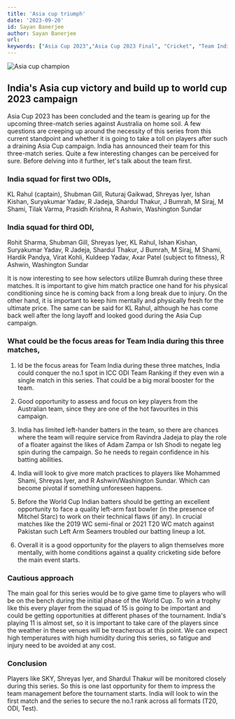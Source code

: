 ```yaml
---
title: 'Asia cup triumph'
date: '2023-09-20'
id: Sayan Banerjee
author: Sayan Banerjee
url: 
keywords: ["Asia Cup 2023","Asia Cup 2023 Final", "Cricket", "Team India", "India vs Sri Lanka","Cricket World Cup 2023"]
---
```


![Asia cup champion](https://ik.imagekit.io/gglohxep8/images/Asiacup.jpeg?updatedAt=1695110655424)  


## India's Asia cup victory and build up to world cup 2023 campaign

Asia Cup 2023 has been concluded and the team is gearing up for the upcoming three-match series against Australia on home soil. A few questions are creeping up around the necessity of this series from this current standpoint and whether it is going to take a toll on players after such a draining Asia Cup campaign.
India has announced their team for this three-match series. Quite a few interesting changes can be perceived for sure. Before delving into it further, let's talk about the team first.

### India squad for first two ODIs,
 KL Rahul (captain), Shubman Gill, Ruturaj Gaikwad, Shreyas Iyer, Ishan Kishan, Suryakumar Yadav, R Jadeja, Shardul Thakur, J Bumrah, M Siraj, M Shami, Tilak Varma, Prasidh Krishna, R Ashwin, Washington Sundar

### India squad for third ODI,
Rohit Sharma, Shubman Gill, Shreyas Iyer, KL Rahul, Ishan Kishan, Suryakumar Yadav, R Jadeja, Shardul Thakur, J Bumrah, M Siraj, M Shami, Hardik Pandya, Virat Kohli, Kuldeep Yadav, Axar Patel (subject to fitness), R Ashwin, Washington Sundar

It is now interesting to see how selectors utilize Bumrah during these three matches. It is important to give him match practice one hand for his physical conditioning since he is coming back from a long break due to injury. On the other hand, it is important to keep him mentally and physically fresh for the ultimate price. The same can be said for KL Rahul, although he has come back well after the long layoff and looked good during the Asia Cup campaign.

### What could be the focus areas for Team India during this three matches,

1. ld be the focus areas for Team India during these three matches,
India could conquer the no.1 spot in ICC ODI Team Ranking if they even win a single match in this series. That could be a big moral booster for the team.

2. Good opportunity to assess and focus on key players from the Australian team, since they are one of the hot favourites in this campaign.

3. India has limited left-hander batters in the team, so there are chances where the team will require service from Ravindra Jadeja to play the role of a floater against the likes of Adam Zampa or Ish Shodi to negate leg spin during the campaign. So he needs to regain confidence in his batting abilities.

4. India will look to give more match practices to players like Mohammed Shami, Shreyas Iyer, and R Ashwin/Washington Sundar. Which can become pivotal if something unforeseen happens.

5. Before the World Cup Indian batters should be getting an excellent opportunity to face a quality left-arm fast bowler (in the presence of Mitchel Starc) to work on their technical flaws (if any). In crucial matches like the 2019 WC semi-final or 2021 T20 WC match against Pakistan such Left Arm Seamers troubled our batting lineup a lot.

6. Overall it is a good opportunity for the players to align themselves more mentally, with home conditions against a quality cricketing side before the main event starts.

### Cautious approach

The main goal for this series would be to give game time to players who will be on the bench during the initial phase of the World Cup. To win a trophy like this every player from the squad of 15 is going to be important and could be getting opportunities at different phases of the tournament. India's playing 11 is almost set, so it is important to take care of the players since the weather in these venues will be treacherous at this point. We can expect high temperatures with high humidity during this series, so fatigue and injury need to be avoided at any cost.

### Conclusion

Players like SKY, Shreyas Iyer, and Shardul Thakur will be monitored closely during this series. So this is one last opportunity for them to impress the team management before the tournament starts. India will look to win the first match and the series to secure the no.1 rank across all formats (T20, ODI, Test).

